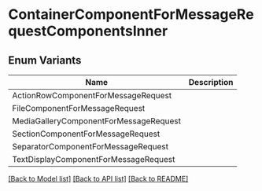 # ContainerComponentForMessageRequestComponentsInner

## Enum Variants

| Name | Description |
|---- | -----|
| ActionRowComponentForMessageRequest |  |
| FileComponentForMessageRequest |  |
| MediaGalleryComponentForMessageRequest |  |
| SectionComponentForMessageRequest |  |
| SeparatorComponentForMessageRequest |  |
| TextDisplayComponentForMessageRequest |  |

[[Back to Model list]](../README.md#documentation-for-models) [[Back to API list]](../README.md#documentation-for-api-endpoints) [[Back to README]](../README.md)


